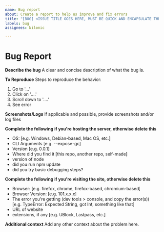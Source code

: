 ```yaml
---
name: Bug report
about: Create a report to help us improve and fix errors
title: "[BUG] <ISSUE TITLE GOES HERE, MUST BE QUICK AND ENCAPSULATE THE BUG>"
labels: bug
assignees: Nilonic

---
```


# Bug Report
**Describe the bug**
A clear and concise description of what the bug is.

**To Reproduce**
Steps to reproduce the behavior:
1. Go to '...'
2. Click on '....'
3. Scroll down to '....'
4. See error

**Screenshots/Logs**
If applicable and possible, provide screenshots and/or log files

**Complete the following if you're hosting the server, otherwise delete this**
 - OS: [e.g. Windows, Debian-based, Mac OS, etc.]
 - CLI Arguments [e.g. --expose-gc]
 - Version [e.g. 0.0.1]
 - Where did you find it [this repo, another repo, self-made]
 - version of node
 - did you run npm update
 - did you try basic debugging steps?

**Complete the following if you're visiting the site, otherwise delete this**
 - Browser: [e.g. firefox, chrome, firefox-based, chromium-based]
 - Browser Version: [e.g. 101.x.x.x]
 - The error you're getting (dev tools > console, and copy the error(s)) [e.g. TypeError: Expected String, got Int, something like that]
 - URL of website
 - extensions, if any [e.g. UBlock, Lastpass, etc.]

**Additional context**
Add any other context about the problem here.
